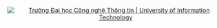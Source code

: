 <!-- Banner -->
<p align="center">
    <a href="https://www.uit.edu.vn/" title="Trường Đại học Công nghệ Thông tin" style="border: none;">
      <img src="https://www.uit.edu.vn/sites/vi/files/banner_uit.png" alt="Trường Đại học Công nghệ Thông tin | University of Information Technology">
    </a>
  </p>
